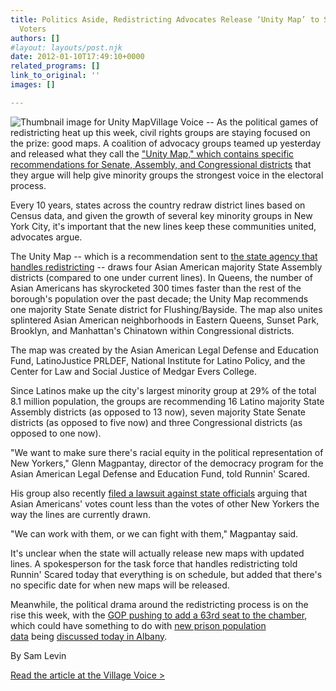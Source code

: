 ```yaml
---
title: Politics Aside, Redistricting Advocates Release ‘Unity Map’ to Support Minority
  Voters
authors: []
#layout: layouts/post.njk
date: 2012-01-10T17:49:10+0000
related_programs: []
link_to_original: ''
images: []

---
```

![Thumbnail image for Unity Map](/uploads/Unity%20Map_NY%20Assembly%20%20%2811x17%29-thumb-300x463-140-thumb-240x370-141.jpg)Village Voice -- As the political games of redistricting heat up this week, civil rights groups are staying focused on the prize: good maps. A coalition of advocacy groups teamed up yesterday and released what they call the ["Unity Map," which contains specific recommendations for Senate, Assembly, and Congressional districts](http://aaldef.org/unity-map.html) that they argue will help give minority groups the strongest voice in the electoral process.

Every 10 years, states across the country redraw district lines based on Census data, and given the growth of several key minority groups in New York City, it's important that the new lines keep these communities united, advocates argue.

The Unity Map -- which is a recommendation sent to [the state agency that handles redistricting](http://www.latfor.state.ny.us/) -- draws four Asian American majority State Assembly districts (compared to one under current lines). In Queens, the number of Asian Americans has skyrocketed 300 times faster than the rest of the borough's population over the past decade; the Unity Map recommends one majority State Senate district for Flushing/Bayside. The map also unites splintered Asian American neighborhoods in Eastern Queens, Sunset Park, Brooklyn, and Manhattan's Chinatown within Congressional districts.

The map was created by the Asian American Legal Defense and Education Fund, LatinoJustice PRLDEF, National Institute for Latino Policy, and the Center for Law and Social Justice of Medgar Evers College.

Since Latinos make up the city's largest minority group at 29% of the total 8.1 million population, the groups are recommending 16 Latino majority State Assembly districts (as opposed to 13 now), seven majority State Senate districts (as opposed to five now) and three Congressional districts (as opposed to one now).

"We want to make sure there's racial equity in the political representation of New Yorkers," Glenn Magpantay, director of the democracy program for the Asian American Legal Defense and Education Fund, told Runnin' Scared.

His group also recently [filed a lawsuit against state officials](http://articles.nydailynews.com/2011-12-29/news/30570710_1_asian-american-voters-asian-americans-district-lines) arguing that Asian Americans' votes count less than the votes of other New Yorkers the way the lines are currently drawn.

"We can work with them, or we can fight with them," Magpantay said.

It's unclear when the state will actually release new maps with updated lines. A spokesperson for the task force that handles redistricting told Runnin' Scared today that everything is on schedule, but added that there's no specific date for when new maps will be released.

Meanwhile, the political drama around the redistricting process is on the rise this week, with the [GOP pushing to add a 63rd seat to the chamber](http://www.nydailynews.com/blogs/dailypolitics/2012/01/skelos-says-state-constitution-calls-for-63rd-seat), which could have something to do with [new prison population data](http://cityandstateny.com/2012/01/extra-senate-seat-would-negate-prisoner-redistricting-law/) being [discussed today in Albany](http://www.latfor.state.ny.us/hearings/20120103/).

By Sam Levin

[Read the article at the Village Voice >](https://blogs.villagevoice.com/runninscared/2012/01/redistricting_unity_map_minority_voters.php)